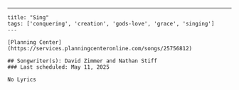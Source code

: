 ---
    title: "Sing"
    tags: ['conquering', 'creation', 'gods-love', 'grace', 'singing']
    ---

    [Planning Center](https://services.planningcenteronline.com/songs/25756812)

    ## Songwriter(s): David Zimmer and Nathan Stiff
    ### Last scheduled: May 11, 2025          

    No Lyrics
    